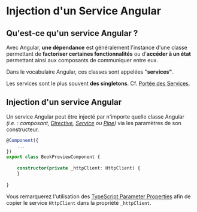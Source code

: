 # Injection d'un Service Angular

## Qu'est-ce qu'un service Angular ?

Avec Angular, **une dépendance** est généralement l'instance d'une classe permettant de **factoriser certaines fonctionnalités** ou d'**accéder à un état** permettant ainsi aux composants de communiquer entre eux.

Dans le vocabulaire Angular, ces classes sont appelées "**services"**.

Les services sont le plus souvent **des singletons**. Cf. [Portée des Services](portee-des-services.md).

## Injection d'un service Angular

Un service Angular peut être injecté par n'importe quelle classe Angular _\(i.e. : composant,_ [_Directive_](../directives/)_,_ [_Service_](services-and-providers.md) _ou_ [_Pipe_](../pipes.md)_\)_ via les paramètres de son constructeur.


```typescript
@Component({
    ...
})
export class BookPreviewComponent {
    
    constructor(private _httpClient: HttpClient) {
    }
    
}
```


Vous remarquerez l'utilisation des [TypeScript Parameter Properties](../../typescript/typing-des-proprietes.md#raccourci-pour-les-parametres-ordonnees-du-constructeur) afin de copier le service `HttpClient` dans la propriété `_httpClient`. 





